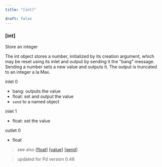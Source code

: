 ```yaml
---
title: "[int]"

draft: false
---
```


### [int] 

Store an integer

The int object stores a number, initialized by its creation argument, 
which may be reset using its inlet and output by sending it the "bang" 
message. Sending a number sets a new value and outputs it. The output 
is truncated to an integer a la Max.



inlet 0

 - bang: outputs the value
 - float: set and output the value
 - `send` to a named object

inlet 1

 - float: set the value

outlet 0

 - float
 
> see also [[float]](../float) [[value]](../value) [[send]](../send)

> updated for Pd version 0.48

